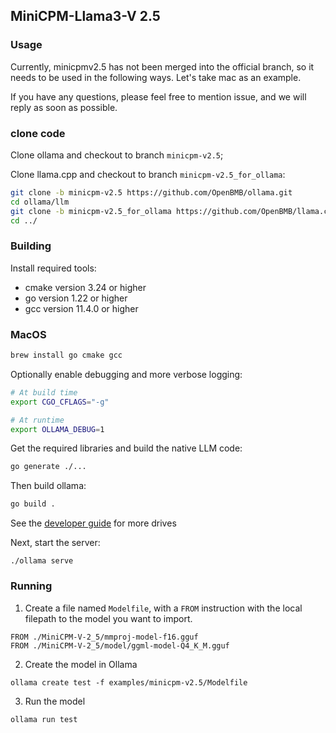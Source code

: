 ## MiniCPM-Llama3-V 2.5

### Usage

Currently, minicpmv2.5 has not been merged into the official branch, so it needs to be used in the following ways. Let's take mac as an example. 

If you have any questions, please feel free to mention issue, and we will reply as soon as possible.

### clone code

Clone ollama and checkout to branch `minicpm-v2.5`;

Clone llama.cpp and checkout to branch `minicpm-v2.5_for_ollama`:

```bash
git clone -b minicpm-v2.5 https://github.com/OpenBMB/ollama.git
cd ollama/llm
git clone -b minicpm-v2.5_for_ollama https://github.com/OpenBMB/llama.cpp.git
cd ../
```

### Building

Install required tools:

- cmake version 3.24 or higher
- go version 1.22 or higher
- gcc version 11.4.0 or higher

### MacOS

```bash
brew install go cmake gcc
```

Optionally enable debugging and more verbose logging:

```bash
# At build time
export CGO_CFLAGS="-g"

# At runtime
export OLLAMA_DEBUG=1
```

Get the required libraries and build the native LLM code:

```bash
go generate ./...
```

Then build ollama:

```bash
go build .
```

See the [developer guide](https://github.com/ollama/ollama/blob/main/docs/development.md) for more drives


Next, start the server:

```
./ollama serve
```

### Running 

1. Create a file named `Modelfile`, with a `FROM` instruction with the local filepath to the model you want to import.

```
FROM ./MiniCPM-V-2_5/mmproj-model-f16.gguf
FROM ./MiniCPM-V-2_5/model/ggml-model-Q4_K_M.gguf
```

2. Create the model in Ollama

```
ollama create test -f examples/minicpm-v2.5/Modelfile
```

3. Run the model

```
ollama run test
```